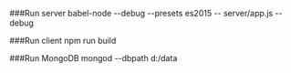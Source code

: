 ###Run server
babel-node --debug --presets es2015 -- server/app.js --debug

###Run client
npm run build

###Run MongoDB
mongod --dbpath d:/data
